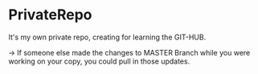 # PrivateRepo
It's my own private repo, creating for learning the GIT-HUB.

-> If someone else made the changes to MASTER Branch while you were working on your copy, you could pull in those updates.
